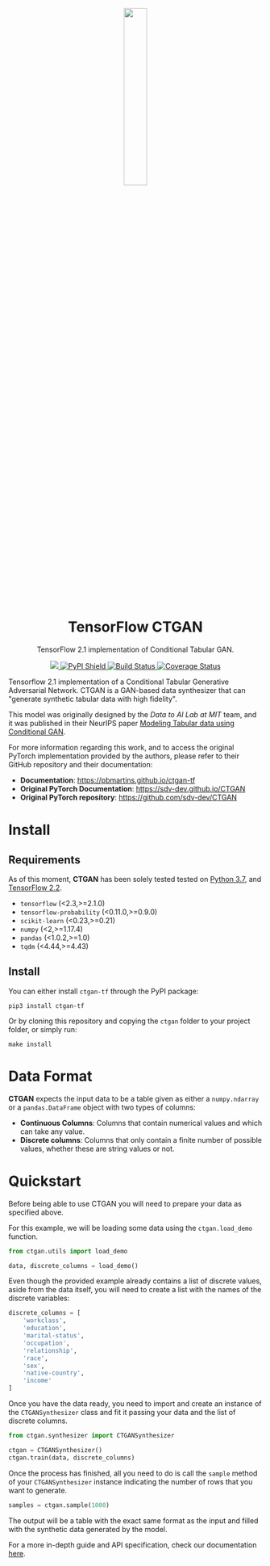 <p align="center">
    <img src="https://i.imgur.com/mbY9pvC.png" width="30%">
</p>
<h1 align="center">TensorFlow CTGAN</h1>
<p align="center">TensorFlow 2.1 implementation of Conditional Tabular GAN.</p>


<p align="center">
    <a href="./LICENSE.md">
        <img src="https://img.shields.io/badge/license-MIT-blue.svg">
    </a>
    <a href="https://pypi.python.org/pypi/ctgan-tf">
        <img alt="PyPI Shield" src="https://img.shields.io/pypi/v/ctgan-tf.svg">
    </a>
    <a href="https://travis-ci.com/pbmartins/ctgan-tf">
        <img alt="Build Status" src="https://travis-ci.com/pbmartins/ctgan-tf.svg?token=ES61mh8SK9WT5Hr1iCs7&branch=master">
    </a>
    <a href="https://codecov.io/gh/pbmartins/ctgan-tf">
        <img alt="Coverage Status" src="https://codecov.io/gh/pbmartins/ctgan-tf/branch/stable/graph/badge.svg?token=BXT0G35Y9Q">
    </a>
</p>

Tensorflow 2.1 implementation of a Conditional Tabular Generative Adversarial 
Network. CTGAN is a GAN-based data synthesizer that can "generate synthetic 
tabular data with high fidelity".

This model was originally designed by the *Data to AI Lab at MIT* team, 
and it was published in their NeurIPS paper 
[Modeling Tabular data using Conditional GAN](https://arxiv.org/abs/1907.00503).

For more information regarding this work, and to access the original PyTorch 
implementation provided by the authors, 
please refer to their GitHub repository and their documentation:

* **Documentation**: https://pbmartins.github.io/ctgan-tf
* **Original PyTorch Documentation**: https://sdv-dev.github.io/CTGAN
* **Original PyTorch repository**: https://github.com/sdv-dev/CTGAN

# Install

## Requirements

As of this moment, **CTGAN** has been solely tested tested on 
[Python 3.7](https://www.python.org/downloads/), 
and [TensorFlow 2.2](https://www.tensorflow.org/install).


* `tensorflow` (<2.3,>=2.1.0)
* `tensorflow-probability` (<0.11.0,>=0.9.0)
* `scikit-learn` (<0.23,>=0.21)
* `numpy` (<2,>=1.17.4)
* `pandas` (<1.0.2,>=1.0)
* `tqdm` (<4.44,>=4.43)

## Install

You can either install `ctgan-tf` through the PyPI package:

```shell script
pip3 install ctgan-tf
```

Or by cloning this repository and copying the `ctgan` folder to your 
project folder, or simply run:

```shell script
make install
```

# Data Format

**CTGAN** expects the input data to be a table given as either a `numpy.ndarray` 
or a `pandas.DataFrame` object with two types of columns:

* **Continuous Columns**: Columns that contain numerical values and which can 
  take any value.
* **Discrete columns**: Columns that only contain a finite number of possible 
  values, whether these are string values or not.

# Quickstart

Before being able to use CTGAN you will need to prepare your data as 
specified above.

For this example, we will be loading some data using the `ctgan.load_demo` 
function.

```python
from ctgan.utils import load_demo

data, discrete_columns = load_demo()
```

Even though the provided example already contains a list of discrete values, aside from the data itself, you will need to create a list with the names of 
the discrete variables:

```python
discrete_columns = [
    'workclass',
    'education',
    'marital-status',
    'occupation',
    'relationship',
    'race',
    'sex',
    'native-country',
    'income'
]
```

Once you have the data ready, you need to import and create an instance of the 
`CTGANSynthesizer` class and fit it passing your data and the list of 
discrete columns.

```python
from ctgan.synthesizer import CTGANSynthesizer

ctgan = CTGANSynthesizer()
ctgan.train(data, discrete_columns)
```

Once the process has finished, all you need to do is call the `sample` method
of your `CTGANSynthesizer` instance indicating the number of rows that you 
want to generate.

```python
samples = ctgan.sample(1000)
```

The output will be a table with the exact same format as the input and filled with the synthetic
data generated by the model.

For a more in-depth guide and API specification, check our documentation 
[here](https://pbmartins.github.io/ctgan-tf).
